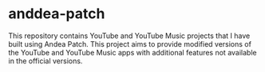 # anddea-patch
This repository contains YouTube and YouTube Music projects that I have built using Andea Patch. This project aims to provide modified versions of the YouTube and YouTube Music apps with additional features not available in the official versions.
